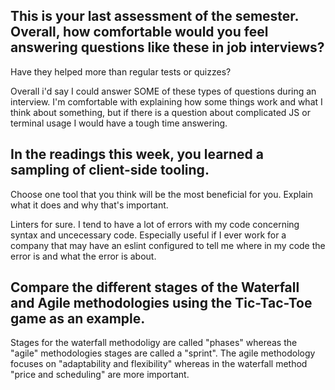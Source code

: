 ## This is your last assessment of the semester. Overall, how comfortable would you feel answering questions like these in job interviews?
Have they helped more than regular tests or quizzes?

Overall i'd say I could answer SOME of these types of questions during an interview. I'm comfortable with explaining how some things work and what I think about 
something, but if there is a question about complicated JS or terminal usage I would have a tough time answering.


## In the readings this week, you learned a sampling of client-side tooling.
Choose one tool that you think will be the most beneficial for you. Explain what it does and why that's important.

Linters for sure. I tend to have a lot of errors with my code concerning syntax and uncecessary code. Especially useful if I ever work for a company that may have an eslint
configured to tell me where in my code the error is and what the error is about.


## Compare the different stages of the Waterfall and Agile methodologies using the Tic-Tac-Toe game as an example.

Stages for the waterfall methodoligy are called "phases" whereas the "agile" methodologies stages are called a "sprint".
The agile methodology focuses on "adaptability and flexibility" whereas in the waterfall method "price and scheduling" are more important.



